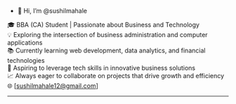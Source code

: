 - 👋 Hi, I’m @sushilmahale

🎓 BBA (CA) Student | Passionate about Business and Technology  
💡 Exploring the intersection of business administration and computer applications  
📚 Currently learning web development, data analytics, and financial technologies  
🚀 Aspiring to leverage tech skills in innovative business solutions  
📈 Always eager to collaborate on projects that drive growth and efficiency  
🌐  [sushilmahale12@gmail.com]

---


<!---
sushilmahale/sushilmahale is a ✨ special ✨ repository because its `README.md` (this file) appears on your GitHub profile.
You can click the Preview link to take a look at your changes.
--->
